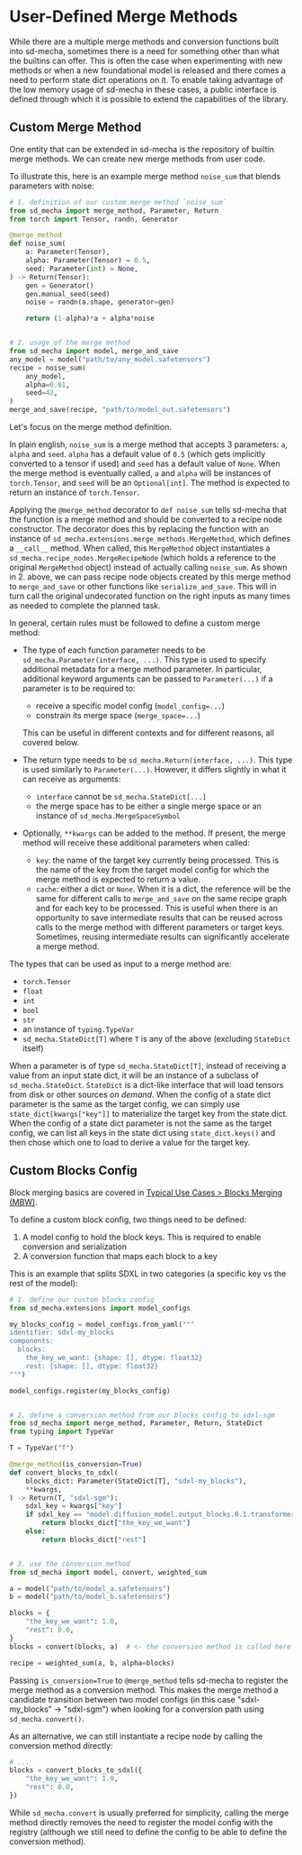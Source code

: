 # User-Defined Merge Methods

While there are a multiple merge methods and conversion functions built into sd-mecha, sometimes there is a need for something other than what the builtins can offer.
This is often the case when experimenting with new methods or when a new foundational model is released and there comes a need to perform state dict operations on it.
To enable taking advantage of the low memory usage of sd-mecha in these cases, a public interface is defined through which it is possible to extend the capabilities of the library.

## Custom Merge Method

One entity that can be extended in sd-mecha is the repository of builtin merge methods.
We can create new merge methods from user code.

To illustrate this, here is an example merge method `noise_sum` that blends parameters with noise:

```python
# 1. definition of our custom merge method `noise_sum`
from sd_mecha import merge_method, Parameter, Return
from torch import Tensor, randn, Generator

@merge_method
def noise_sum(
    a: Parameter(Tensor),
    alpha: Parameter(Tensor) = 0.5,
    seed: Parameter(int) = None,
) -> Return(Tensor):
    gen = Generator()
    gen.manual_seed(seed)
    noise = randn(a.shape, generator=gen)

    return (1-alpha)*a + alpha*noise


# 2. usage of the merge method
from sd_mecha import model, merge_and_save
any_model = model("path/to/any_model.safetensors")
recipe = noise_sum(
    any_model,
    alpha=0.01,
    seed=42,
)
merge_and_save(recipe, "path/to/model_out.safetensors")
```

Let's focus on the merge method definition.

In plain english, `noise_sum` is a merge method that accepts 3 parameters: `a`, `alpha` and `seed`.
`alpha` has a default value of `0.5` (which gets implicitly converted to a tensor if used) and `seed` has a default value of `None`.
When the merge method is eventually called, `a` and `alpha` will be instances of `torch.Tensor`, and `seed` will be an `Optional[int]`.
The method is expected to return an instance of `torch.Tensor`.

Applying the `@merge_method` decorator to `def noise_sum` tells sd-mecha that the function is a merge method and should be converted to a recipe node constructor.
The decorator does this by replacing the function with an instance of `sd_mecha.extensions.merge_methods.MergeMethod`, which defines a `__call__` method.
When called, this `MergeMethod` object instantiates a `sd_mecha.recipe_nodes.MergeRecipeNode` (which holds a reference to the original `MergeMethod` object) instead of actually calling `noise_sum`.
As shown in 2. above, we can pass recipe node objects created by this merge method to `merge_and_save` or other functions like `serialize_and_save`.
This will in turn call the original undecorated function on the right inputs as many times as needed to complete the planned task.

In general, certain rules must be followed to define a custom merge method:

- The type of each function parameter needs to be `sd_mecha.Parameter(interface, ...)`. This type is used to specify additional metadata for a merge method parameter.
    In particular, additional keyword arguments can be passed to `Parameter(...)` if a parameter is to be required to:

    - receive a specific model config (`model_config=...`)
    - constrain its merge space (`merge_space=...`)

    This can be useful in different contexts and for different reasons, all covered below.
- The return type needs to be `sd_mecha.Return(interface, ...)`. This type is used similarly to `Parameter(...)`.
    However, it differs slightly in what it can receive as arguments:

    - `interface` cannot be `sd_mecha.StateDict[...]`
    - the merge space has to be either a single merge space or an instance of `sd_mecha.MergeSpaceSymbol`
- Optionally, `**kwargs` can be added to the method. If present, the merge method will receive these additional parameters when called:

    - `key`: the name of the target key currently being processed.
    This is the name of the key from the target model config for which the merge method is expected to return a value.
    - `cache`: either a dict or `None`. When it is a dict, the reference will be the same for different calls to `merge_and_save` on the same recipe graph and for each key to be processed.
    This is useful when there is an opportunity to save intermediate results that can be reused across calls to the merge method with different parameters or target keys.
    Sometimes, reusing intermediate results can significantly accelerate a merge method.

The types that can be used as input to a merge method are:

- `torch.Tensor`
- `float`
- `int`
- `bool`
- `str`
- an instance of `typing.TypeVar`
- `sd_mecha.StateDict[T]` where `T` is any of the above (excluding `StateDict` itself)

When a parameter is of type `sd_mecha.StateDict[T]`, instead of receiving a value from an input state dict, it will be an instance of a subclass of `sd_mecha.StateDict`.
`StateDict` is a dict-like interface that will load tensors from disk or other sources *on demand*.
When the config of a state dict parameter is the same as the target config, we can simply use `state_dict[kwargs["key"]]` to materialize the target key from the state dict.
When the config of a state dict parameter is not the same as the target config, we can list all keys in the state dict using `state_dict.keys()` and then chose which one to load to derive a value for the target key.

## Custom Blocks Config

Block merging basics are covered in [Typical Use Cases > Blocks Merging (MBW)](../1-typical-use-cases#blocks-merging-mbw).

To define a custom block config, two things need to be defined:

1. A model config to hold the block keys. This is required to enable conversion and serialization
2. A conversion function that maps each block to a key

This is an example that splits SDXL in two categories (a specific key vs the rest of the model):

```python
# 1. define our custom blocks config
from sd_mecha.extensions import model_configs

my_blocks_config = model_configs.from_yaml("""
identifier: sdxl-my_blocks
components:
  blocks:
    the_key_we_want: {shape: [], dtype: float32}
    rest: {shape: [], dtype: float32}
""")

model_configs.register(my_blocks_config)


# 2. define a conversion method from our blocks config to sdxl-sgm
from sd_mecha import merge_method, Parameter, Return, StateDict
from typing import TypeVar

T = TypeVar("T")

@merge_method(is_conversion=True)
def convert_blocks_to_sdxl(
    blocks_dict: Parameter(StateDict[T], "sdxl-my_blocks"),
    **kwargs,
) -> Return(T, "sdxl-sgm"):
    sdxl_key = kwargs["key"]
    if sdxl_key == "model.diffusion_model.output_blocks.0.1.transformer_blocks.7.attn2.to_v.weight":
        return blocks_dict["the_key_we_want"]
    else:
        return blocks_dict["rest"]


# 3. use the conversion method
from sd_mecha import model, convert, weighted_sum

a = model("path/to/model_a.safetensors")
b = model("path/to/model_b.safetensors")

blocks = {
    "the_key_we_want": 1.0,
    "rest": 0.0,
}
blocks = convert(blocks, a)  # <- the conversion method is called here

recipe = weighted_sum(a, b, alpha=blocks)
```

Passing `is_conversion=True` to `@merge_method` tells sd-mecha to register the merge method as a conversion method.
This makes the merge method a candidate transition between two model configs (in this case "sdxl-my_blocks" -> "sdxl-sgm") when looking for a conversion path using `sd_mecha.convert()`.

As an alternative, we can still instantiate a recipe node by calling the conversion method directly:

```python
# ...
blocks = convert_blocks_to_sdxl({
    "the_key_we_want": 1.0,
    "rest": 0.0,
})
```

While `sd_mecha.convert` is usually preferred for simplicity, calling the merge method directly removes the need to register the model config with the registry (although we still need to define the config to be able to define the conversion method).
